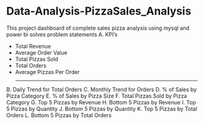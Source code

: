 # Data-Analysis-PizzaSales_Analysis
This project dashboard of complete sales  pizza analysis   using mysql and power bi solves problem statements 
A. KPI’s 
* Total Revenue
* Average Order Value
* Total Pizzas Sold
* Total Orders
* Average Pizzas Per Order
  ___________________________________
B. Daily Trend for Total Orders
C. Monthly Trend for Orders
D. % of Sales by Pizza Category
E. % of Sales by Pizza Size
F. Total Pizzas Sold by Pizza Category
G. Top 5 Pizzas by Revenue
H. Bottom 5 Pizzas by Revenue
I. Top 5 Pizzas by Quantity
J. Bottom 5 Pizzas by Quantity
K. Top 5 Pizzas by Total Orders
L. Bottom 5 Pizzas by Total Orders


